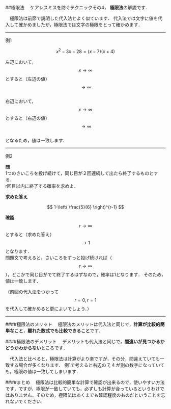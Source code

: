 ##極限法
　ケアレスミスを防ぐテクニックその4， **極限法**の解説です．

　極限法は前節で説明した代入法とよく似ています．
代入法では文字に値を代入して確かめましたが，極限法では文字の極限をとって確かめます．

***


例1

$$
x^2-3x-28=(x-7)(x+4)
$$

左辺において， $$x\to \infty$$ とすると（左辺の値） $$\to \infty$$  
右辺において， $$x\to \infty$$ とすると（右辺の値） $$\to \infty$$  
となるため，値は一致します．

***
例2
  
**問**  
1つのさいころを投げ続けて，同じ目が２回連続して出たら終了するものとする．  
r回目以内に終了する確率を求めよ．

**求めた答え**

$$
1-\left( \frac{5}{6} \right)^{r-1}
$$

**確認**  
$$r\to \infty$$ とすると（求めた答え）$$\to 1$$ となります．  
問題文で考えると，さいころをずっと投げ続ければ（$$r\to \infty$$），どこかで同じ目がでて終了するはずなので，確率は1となります．
そのため，値は一致します．

（前回の代入法をつかって$$r=0, r=1$$を代入して確かめると更によいでしょう．）


***
####極限法のメリット
　極限法のメリットは代入法と同じで，**計算が比較的簡単なこと**，**離れた数式でも比較できること**です．

####極限法のデメリット
　デメリットも代入法と同じで，**間違いが見つかるかどうかわからない**ところです．

　代入法と比べると，極限法は計算がより楽ですが，その分，間違えていても一致する場合が多くなります．
例1で考えると右辺の 7, 4 が別の数字になっていても，極限の値は一致してしまいます．

####まとめ
　極限法は比較的簡単な計算で確認が出来るので，使いやすい方法です，ですが，極限が一致していても，必ずしも計算が合っているというわけではありません．そのため，極限法はあくまでも確認程度のものだということを忘れないでください．


